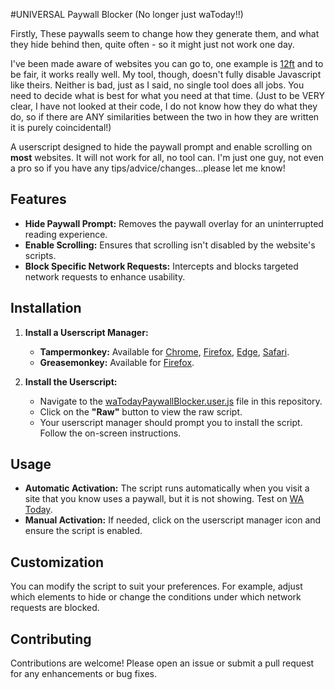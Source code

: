#UNIVERSAL Paywall Blocker
(No longer just waToday!!)

Firstly, These paywalls seem to change how they generate them, and what they hide behind then, quite often - so it might just not work one day.

I've been made aware of websites you can go to, one example is [12ft](https://12ft.io) and to be fair, it works really well. My tool, though, doesn't fully disable Javascript like theirs. Neither is bad, just as I said, no single tool does all jobs. You need to decide what is best for what you need at that time. (Just to be VERY clear, I have not looked at their code, I do not know how they do what they do, so if there are ANY similarities between the two in how they are written it is purely coincidental!)

A userscript designed to hide the paywall prompt and enable scrolling on **most** websites. It will not work for all, no tool can. I'm just one guy, not even a pro so if you have any tips/advice/changes...please let me know!

## Features

- **Hide Paywall Prompt:** Removes the paywall overlay for an uninterrupted reading experience.
- **Enable Scrolling:** Ensures that scrolling isn't disabled by the website's scripts.
- **Block Specific Network Requests:** Intercepts and blocks targeted network requests to enhance usability.

## Installation

1. **Install a Userscript Manager:**
   - **Tampermonkey:** Available for [Chrome](https://chrome.google.com/webstore/detail/tampermonkey/dhdgffkkebhmkfjojejmpbldmpobfkfo), [Firefox](https://addons.mozilla.org/en-US/firefox/addon/tampermonkey/), [Edge](https://microsoftedge.microsoft.com/addons/detail/tampermonkey/dhdgffkkebhmkfjojejmpbldmpobfkfo), [Safari](https://apps.apple.com/app/tampermonkey/id1482490089).
   - **Greasemonkey:** Available for [Firefox](https://addons.mozilla.org/en-US/firefox/addon/greasemonkey/).

2. **Install the Userscript:**
   - Navigate to the [waTodayPaywallBlocker.user.js](https://github.com/TurbulentGoat/waTodayPaywallBlocker) file in this repository.
   - Click on the **"Raw"** button to view the raw script.
   - Your userscript manager should prompt you to install the script. Follow the on-screen instructions.

## Usage

- **Automatic Activation:** The script runs automatically when you visit a site that you know uses a paywall, but it is not showing. Test on [WA Today](https://www.watoday.com.au/).
- **Manual Activation:** If needed, click on the userscript manager icon and ensure the script is enabled.

## Customization

You can modify the script to suit your preferences. For example, adjust which elements to hide or change the conditions under which network requests are blocked.

## Contributing

Contributions are welcome! Please open an issue or submit a pull request for any enhancements or bug fixes.

